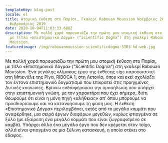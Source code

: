 ```yaml
---
templateKey: blog-post
locale: el
title: Ατομική έκθεση στο Παρίσι, Γκαλερί Rabouan Moussion Νοέμβριος 2018 -
  Φεβρουάριος 2019
date: 2020-10-04T11:03:33.688Z
description: Με πολλή χαρά παρουσιάζω την πρώτη μου ατομική έκθεση στο Παρίσι,
  με τίτλο «Επιστημονικό Δόγμα» (“Scientific Dogma”) στη γκαλερί Rabouan
  Moussion.
featuredimage: /img/rabouanmoussion-scientificdogma-5103-hd-web.jpg
---
```

Με πολλή χαρά παρουσιάζω την πρώτη μου ατομική έκθεση στο Παρίσι, με τίτλο «Επιστημονικό Δόγμα» (“Scientific Dogma”) στη γκαλερί Rabouan Moussion. Ένα μεγάλης κλίμακας έργο της έκθεσης είχε παρουσιαστεί στη Μπιενάλε της Ρίγα, RIBOCA 1, στη Λετονία, όπου και εκεί σχολίαζα τον έντονο επιστημονικό δογματισμό που επικρατεί στις προηγμένες Δυτικές κοινωνίες. Βρίσκω ενδιαφέρουσα την προσήλωση που υπάρχει στην επιστημονική γνώση, με τον χαρακτήρα που έχει σήμερα, διότι θεωρούμε ότι είναι η μόνη πηγή «αλήθειας» απ’ όπου μπορούμε να προσδιορίσουμε και να κατανοήσουμε τη φύση μας. Η έκθεση «Επιστημονικό Δόγμα» περιλαμβάνει, εκτός από το μεγάλο κομμάτι που αναφέρθηκε, μια σειρά έργων διαφόρων μεγεθών, κυρίως φτιαγμένα σε ξύλο (με εξαίρεση ένα μεγάλο κομμάτι που είναι ζωγραφισμένο σε καμβά). Υπάρχει άλλο ένα μεγάλο έργο που δεν κρέμεται στον τοίχο, αλλά είναι φτιαγμένο σε μια ξύλινη κατασκευή, η οποία στέκει στο έδαφος.